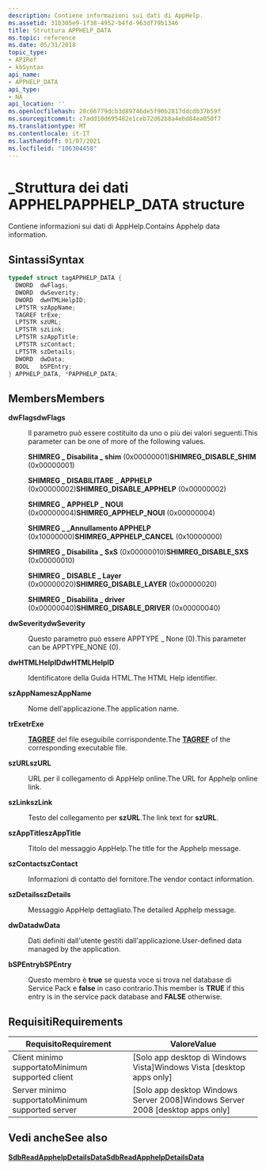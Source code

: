 ```yaml
---
description: Contiene informazioni sui dati di AppHelp.
ms.assetid: 31b305e9-1f38-4952-b4fd-963df79b1346
title: Struttura APPHELP_DATA
ms.topic: reference
ms.date: 05/31/2018
topic_type:
- APIRef
- kbSyntax
api_name:
- APPHELP_DATA
api_type:
- NA
api_location: ''
ms.openlocfilehash: 20c66779dcb3d89746de5f90b2817ddcdb37b59f
ms.sourcegitcommit: c7add10d695482e1ceb72d62b8a4ebd84ea050f7
ms.translationtype: MT
ms.contentlocale: it-IT
ms.lasthandoff: 01/07/2021
ms.locfileid: "106304458"
---
```

# <a name="apphelp_data-structure"></a><span data-ttu-id="ed869-103">\_Struttura dei dati APPHELP</span><span class="sxs-lookup"><span data-stu-id="ed869-103">APPHELP\_DATA structure</span></span>

<span data-ttu-id="ed869-104">Contiene informazioni sui dati di AppHelp.</span><span class="sxs-lookup"><span data-stu-id="ed869-104">Contains Apphelp data information.</span></span>

## <a name="syntax"></a><span data-ttu-id="ed869-105">Sintassi</span><span class="sxs-lookup"><span data-stu-id="ed869-105">Syntax</span></span>


```C++
typedef struct tagAPPHELP_DATA {
  DWORD  dwFlags;
  DWORD  dwSeverity;
  DWORD  dwHTMLHelpID;
  LPTSTR szAppName;
  TAGREF trExe;
  LPTSTR szURL;
  LPTSTR szLink;
  LPTSTR szAppTitle;
  LPTSTR szContact;
  LPTSTR szDetails;
  DWORD  dwData;
  BOOL   bSPEntry;
} APPHELP_DATA, *PAPPHELP_DATA;
```



## <a name="members"></a><span data-ttu-id="ed869-106">Members</span><span class="sxs-lookup"><span data-stu-id="ed869-106">Members</span></span>

<dl> <dt>

<span data-ttu-id="ed869-107">**dwFlags**</span><span class="sxs-lookup"><span data-stu-id="ed869-107">**dwFlags**</span></span>
</dt> <dd>

<span data-ttu-id="ed869-108">Il parametro può essere costituito da uno o più dei valori seguenti.</span><span class="sxs-lookup"><span data-stu-id="ed869-108">This parameter can be one of more of the following values.</span></span>

<dl> <dt>

<span data-ttu-id="ed869-109"><span id="SHIMREG_DISABLE_SHIM"></span><span id="shimreg_disable_shim"></span>**SHIMREG \_ Disabilita \_ shim** (0x00000001)</span><span class="sxs-lookup"><span data-stu-id="ed869-109"><span id="SHIMREG_DISABLE_SHIM"></span><span id="shimreg_disable_shim"></span>**SHIMREG\_DISABLE\_SHIM** (0x00000001)</span></span>
</dt> <dt>

<span data-ttu-id="ed869-110"><span id="SHIMREG_DISABLE_APPHELP"></span><span id="shimreg_disable_apphelp"></span>**SHIMREG \_ DISABILITARE \_ APPHELP** (0x00000002)</span><span class="sxs-lookup"><span data-stu-id="ed869-110"><span id="SHIMREG_DISABLE_APPHELP"></span><span id="shimreg_disable_apphelp"></span>**SHIMREG\_DISABLE\_APPHELP** (0x00000002)</span></span>
</dt> <dt>

<span data-ttu-id="ed869-111"><span id="SHIMREG_APPHELP_NOUI"></span><span id="shimreg_apphelp_noui"></span>**SHIMREG \_ APPHELP \_ NOUI** (0x00000004)</span><span class="sxs-lookup"><span data-stu-id="ed869-111"><span id="SHIMREG_APPHELP_NOUI"></span><span id="shimreg_apphelp_noui"></span>**SHIMREG\_APPHELP\_NOUI** (0x00000004)</span></span>
</dt> <dt>

<span data-ttu-id="ed869-112"><span id="SHIMREG_APPHELP_CANCEL"></span><span id="shimreg_apphelp_cancel"></span>**SHIMREG \_ \_Annullamento APPHELP** (0x10000000)</span><span class="sxs-lookup"><span data-stu-id="ed869-112"><span id="SHIMREG_APPHELP_CANCEL"></span><span id="shimreg_apphelp_cancel"></span>**SHIMREG\_APPHELP\_CANCEL** (0x10000000)</span></span>
</dt> <dt>

<span data-ttu-id="ed869-113"><span id="SHIMREG_DISABLE_SXS"></span><span id="shimreg_disable_sxs"></span>**SHIMREG \_ Disabilita \_ SxS** (0x00000010)</span><span class="sxs-lookup"><span data-stu-id="ed869-113"><span id="SHIMREG_DISABLE_SXS"></span><span id="shimreg_disable_sxs"></span>**SHIMREG\_DISABLE\_SXS** (0x00000010)</span></span>
</dt> <dt>

<span data-ttu-id="ed869-114"><span id="SHIMREG_DISABLE_LAYER"></span><span id="shimreg_disable_layer"></span>**SHIMREG \_ DISABLE \_ Layer** (0x00000020)</span><span class="sxs-lookup"><span data-stu-id="ed869-114"><span id="SHIMREG_DISABLE_LAYER"></span><span id="shimreg_disable_layer"></span>**SHIMREG\_DISABLE\_LAYER** (0x00000020)</span></span>
</dt> <dt>

<span data-ttu-id="ed869-115"><span id="SHIMREG_DISABLE_DRIVER"></span><span id="shimreg_disable_driver"></span>**SHIMREG \_ Disabilita \_ driver** (0x00000040)</span><span class="sxs-lookup"><span data-stu-id="ed869-115"><span id="SHIMREG_DISABLE_DRIVER"></span><span id="shimreg_disable_driver"></span>**SHIMREG\_DISABLE\_DRIVER** (0x00000040)</span></span>
</dt> </dl> </dd> <dt>

<span data-ttu-id="ed869-116">**dwSeverity**</span><span class="sxs-lookup"><span data-stu-id="ed869-116">**dwSeverity**</span></span>
</dt> <dd>

<span data-ttu-id="ed869-117">Questo parametro può essere APPTYPE \_ None (0).</span><span class="sxs-lookup"><span data-stu-id="ed869-117">This parameter can be APPTYPE\_NONE (0).</span></span>

</dd> <dt>

<span data-ttu-id="ed869-118">**dwHTMLHelpID**</span><span class="sxs-lookup"><span data-stu-id="ed869-118">**dwHTMLHelpID**</span></span>
</dt> <dd>

<span data-ttu-id="ed869-119">Identificatore della Guida HTML.</span><span class="sxs-lookup"><span data-stu-id="ed869-119">The HTML Help identifier.</span></span>

</dd> <dt>

<span data-ttu-id="ed869-120">**szAppName**</span><span class="sxs-lookup"><span data-stu-id="ed869-120">**szAppName**</span></span>
</dt> <dd>

<span data-ttu-id="ed869-121">Nome dell'applicazione.</span><span class="sxs-lookup"><span data-stu-id="ed869-121">The application name.</span></span>

</dd> <dt>

<span data-ttu-id="ed869-122">**trExe**</span><span class="sxs-lookup"><span data-stu-id="ed869-122">**trExe**</span></span>
</dt> <dd>

<span data-ttu-id="ed869-123">[**TAGREF**](tagref.md) del file eseguibile corrispondente.</span><span class="sxs-lookup"><span data-stu-id="ed869-123">The [**TAGREF**](tagref.md) of the corresponding executable file.</span></span>

</dd> <dt>

<span data-ttu-id="ed869-124">**szURL**</span><span class="sxs-lookup"><span data-stu-id="ed869-124">**szURL**</span></span>
</dt> <dd>

<span data-ttu-id="ed869-125">URL per il collegamento di AppHelp online.</span><span class="sxs-lookup"><span data-stu-id="ed869-125">The URL for Apphelp online link.</span></span>

</dd> <dt>

<span data-ttu-id="ed869-126">**szLink**</span><span class="sxs-lookup"><span data-stu-id="ed869-126">**szLink**</span></span>
</dt> <dd>

<span data-ttu-id="ed869-127">Testo del collegamento per **szURL**.</span><span class="sxs-lookup"><span data-stu-id="ed869-127">The link text for **szURL**.</span></span>

</dd> <dt>

<span data-ttu-id="ed869-128">**szAppTitle**</span><span class="sxs-lookup"><span data-stu-id="ed869-128">**szAppTitle**</span></span>
</dt> <dd>

<span data-ttu-id="ed869-129">Titolo del messaggio AppHelp.</span><span class="sxs-lookup"><span data-stu-id="ed869-129">The title for the Apphelp message.</span></span>

</dd> <dt>

<span data-ttu-id="ed869-130">**szContact**</span><span class="sxs-lookup"><span data-stu-id="ed869-130">**szContact**</span></span>
</dt> <dd>

<span data-ttu-id="ed869-131">Informazioni di contatto del fornitore.</span><span class="sxs-lookup"><span data-stu-id="ed869-131">The vendor contact information.</span></span>

</dd> <dt>

<span data-ttu-id="ed869-132">**szDetails**</span><span class="sxs-lookup"><span data-stu-id="ed869-132">**szDetails**</span></span>
</dt> <dd>

<span data-ttu-id="ed869-133">Messaggio AppHelp dettagliato.</span><span class="sxs-lookup"><span data-stu-id="ed869-133">The detailed Apphelp message.</span></span>

</dd> <dt>

<span data-ttu-id="ed869-134">**dwData**</span><span class="sxs-lookup"><span data-stu-id="ed869-134">**dwData**</span></span>
</dt> <dd>

<span data-ttu-id="ed869-135">Dati definiti dall'utente gestiti dall'applicazione.</span><span class="sxs-lookup"><span data-stu-id="ed869-135">User-defined data managed by the application.</span></span>

</dd> <dt>

<span data-ttu-id="ed869-136">**bSPEntry**</span><span class="sxs-lookup"><span data-stu-id="ed869-136">**bSPEntry**</span></span>
</dt> <dd>

<span data-ttu-id="ed869-137">Questo membro è **true** se questa voce si trova nel database di Service Pack e **false** in caso contrario.</span><span class="sxs-lookup"><span data-stu-id="ed869-137">This member is **TRUE** if this entry is in the service pack database and **FALSE** otherwise.</span></span>

</dd> </dl>

## <a name="requirements"></a><span data-ttu-id="ed869-138">Requisiti</span><span class="sxs-lookup"><span data-stu-id="ed869-138">Requirements</span></span>



| <span data-ttu-id="ed869-139">Requisito</span><span class="sxs-lookup"><span data-stu-id="ed869-139">Requirement</span></span> | <span data-ttu-id="ed869-140">Valore</span><span class="sxs-lookup"><span data-stu-id="ed869-140">Value</span></span> |
|-------------------------------------|------------------------------------------------------|
| <span data-ttu-id="ed869-141">Client minimo supportato</span><span class="sxs-lookup"><span data-stu-id="ed869-141">Minimum supported client</span></span><br/> | <span data-ttu-id="ed869-142">\[Solo app desktop di Windows Vista\]</span><span class="sxs-lookup"><span data-stu-id="ed869-142">Windows Vista \[desktop apps only\]</span></span><br/>       |
| <span data-ttu-id="ed869-143">Server minimo supportato</span><span class="sxs-lookup"><span data-stu-id="ed869-143">Minimum supported server</span></span><br/> | <span data-ttu-id="ed869-144">\[Solo app desktop Windows Server 2008\]</span><span class="sxs-lookup"><span data-stu-id="ed869-144">Windows Server 2008 \[desktop apps only\]</span></span><br/> |



## <a name="see-also"></a><span data-ttu-id="ed869-145">Vedi anche</span><span class="sxs-lookup"><span data-stu-id="ed869-145">See also</span></span>

<dl> <dt>

[<span data-ttu-id="ed869-146">**SdbReadApphelpDetailsData**</span><span class="sxs-lookup"><span data-stu-id="ed869-146">**SdbReadApphelpDetailsData**</span></span>](sdbreadapphelpdetailsdata.md)
</dt> </dl>

 

 




